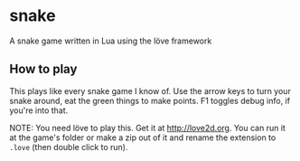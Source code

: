 # snake
A snake game written in Lua using the löve framework

## How to play
This plays like every snake game I know of. Use the arrow keys to turn your snake around, eat the green things to make points.
F1 toggles debug info, if you're into that.

NOTE: You need löve to play this. Get it at http://love2d.org. You can run it at the game's folder or make a zip out of it and rename the extension to `.love` (then double click to run).
